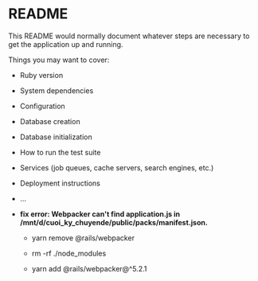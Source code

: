 # README

This README would normally document whatever steps are necessary to get the
application up and running.

Things you may want to cover:

* Ruby version

* System dependencies

* Configuration

* Database creation

* Database initialization

* How to run the test suite

* Services (job queues, cache servers, search engines, etc.)

* Deployment instructions

* ...


- **fix error: Webpacker can't find application.js in /mnt/d/cuoi_ky_chuyende/public/packs/manifest.json.**
  
  - yarn remove @rails/webpacker
  
  - rm -rf ./node_modules
  - yarn add @rails/webpacker@^5.2.1

